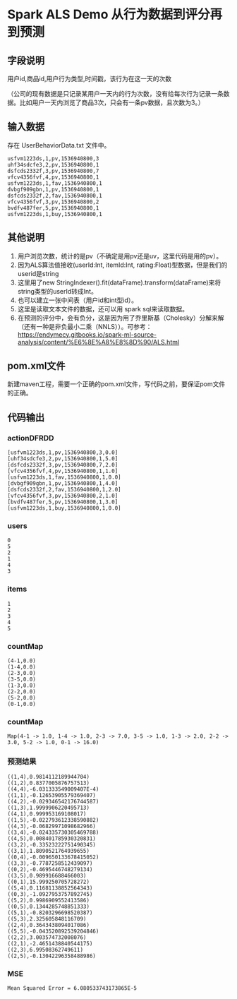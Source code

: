 # Spark ALS Demo 从行为数据到评分再到预测
## 字段说明
用户id,商品id,用户行为类型,时间戳，该行为在这一天的次数

（公司的现有数据是只记录某用户一天内的行为次数，没有给每次行为记录一条数据。比如用户一天内浏览了商品3次，只会有一条pv数据，且次数为3。）

## 输入数据
存在 UserBehaviorData.txt 文件中。
```
usfvm1223ds,1,pv,1536940800,3
uhf34sdcfe3,2,pv,1536940800,1
dsfcds2332f,3,pv,1536940800,7
vfcv4356fvf,4,pv,1536940800,1
usfvm1223ds,1,fav,1536940800,1
dvbgf909gbn,1,pv,1536940800,1
dsfcds2332f,2,fav,1536940800,1
vfcv4356fvf,3,pv,1536940800,2
bvdfv487fer,5,pv,1536940800,1
usfvm1223ds,1,buy,1536940800,1
```
## 其他说明
1. 用户浏览次数，统计的是pv（不确定是用pv还是uv，这里代码是用的pv）。
2. 因为ALS算法值接收(userId:Int, itemId:Int, rating:Float)型数据，但是我们的userid是string
3. 这里用了new StringIndexer().fit(dataFrame).transform(dataFrame)来将string类型的userId转成Int。
4. 也可以建立一张中间表（用户id和int型id）。
5. 这里是读取文本文件的数据，还可以用 spark sql来读取数据。
6. 在预测的评分中，会有负分，这是因为用了乔里斯基（Cholesky）分解来解（还有一种是非负最小二乘（NNLS））。可参考：
https://endymecy.gitbooks.io/spark-ml-source-analysis/content/%E6%8E%A8%E8%8D%90/ALS.html

## pom.xml文件
新建maven工程，需要一个正确的pom.xml文件，写代码之前，要保证pom文件的正确。


## 代码输出
### actionDFRDD
```
[usfvm1223ds,1,pv,1536940800,3,0.0]
[uhf34sdcfe3,2,pv,1536940800,1,5.0]
[dsfcds2332f,3,pv,1536940800,7,2.0]
[vfcv4356fvf,4,pv,1536940800,1,1.0]
[usfvm1223ds,1,fav,1536940800,1,0.0]
[dvbgf909gbn,1,pv,1536940800,1,4.0]
[dsfcds2332f,2,fav,1536940800,1,2.0]
[vfcv4356fvf,3,pv,1536940800,2,1.0]
[bvdfv487fer,5,pv,1536940800,1,3.0]
[usfvm1223ds,1,buy,1536940800,1,0.0]
```
### users
```
0
5
2
1
4
3
```
### items
```
1
2
3
4
5
```
### countMap
```
(4-1,0.0)
(1-4,0.0)
(2-3,0.0)
(3-5,0.0)
(1-3,0.0)
(2-2,0.0)
(5-2,0.0)
(0-1,0.0)
```
### countMap
```
Map(4-1 -> 1.0, 1-4 -> 1.0, 2-3 -> 7.0, 3-5 -> 1.0, 1-3 -> 2.0, 2-2 -> 3.0, 5-2 -> 1.0, 0-1 -> 16.0)
```
### 预测结果
```
((1,4),0.9814112189944704)
((1,2),0.8377005876757513)
((4,4),-6.031333549009407E-4)
((1,1),-0.12653905579369407)
((4,2),-0.029346542176744587)
((1,3),1.9999906220495713)
((4,1),0.999953169108017)
((1,5),-0.022793612338590882)
((4,3),-0.06829971098682966)
((3,4),-0.024335730305469788)
((4,5),0.008401785930320831)
((3,2),-0.33523222751490345)
((3,1),1.8090521764939655)
((0,4),-0.009650133678415052)
((3,3),-0.7787258512439097)
((0,2),-0.4695446748279134)
((3,5),0.989916688466003)
((0,1),15.999250705728272)
((5,4),0.11681138852564343)
((0,3),-1.0927953757892745)
((5,2),0.9986909552413586)
((0,5),0.1344285748851333)
((5,1),-0.8203296698520387)
((5,3),2.325605848116709)
((2,4),0.3643438094017086)
((5,5),-0.043520892539204846)
((2,2),3.003574732008076)
((2,1),-2.4651438840544175)
((2,3),6.99508362749611)
((2,5),-0.13042296358488986)
```
### MSE
```
Mean Squared Error = 6.080533743173865E-5
```

